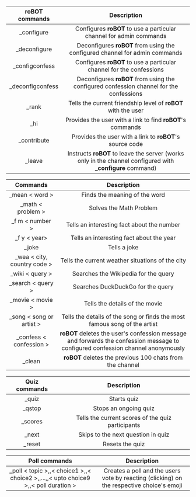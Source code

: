 | **roBOT** commands  | Description |
| :-------------: | :-------------: |
| _configure | Configures **roBOT** to use a particular channel for admin commands |
| _deconfigure | Deconfigures **roBOT** from using the configured channel for admin commands |
| _configconfess | Configures **roBOT** to use a particular channel for the confessions |
| _deconfigconfess | Deconfigures **roBOT** from using the configured confession channel for the confessions |
| _rank | Tells the current friendship level of **roBOT** with the user |
| _hi | Provides the user with a link to find **roBOT**'s commands |
| _contribute  | Provides the user with a link to **roBOT**'s source code |
| _leave | Instructs **roBOT** to leave the server (works only in the channel configured with **_configure** command) |

| Commands  | Description |
| :-------------: | :-------------: |
| _mean  < word >  | Finds the meaning of the word |
| _math < problem >  | Solves the Math Problem |
| _f m < number >  | Tells an interesting fact about the number |
| _f y < year>  | Tells an interesting fact about the year |
| _joke | Tells a joke |
| _wea < city, country code > | Tells the current weather situations of the city |
| _wiki < query >  | Searches the Wikipedia for the query |
| _search < query > | Searches DuckDuckGo for the query |
| _movie < movie > | Tells the details of the movie |
| _song < song or artist > | Tells the details of the song or finds the most famous song of the artist |
| _confess < confession > | **roBOT** deletes the user's confession message and forwards the confession message to configured confession channel anonymously  |
| _clean | **roBOT** deletes the previous 100 chats from the channel |

| Quiz commands  | Description |
| :-------------: | :-------------: |
| _quiz | Starts quiz |
| _qstop | Stops an ongoing quiz |
| _scores | Tells the current scores of the quiz participants |
| _next  | Skips to the next question in quiz |
| _reset | Resets the quiz |

| Poll commands  | Description |
| :-------------: | :-------------: |
| _poll < topic >,,< choice1 >,,< choice2 >,,...,,< upto choice9 >,,< poll duration > | Creates a poll and the users vote by reacting (clicking) on the respective choice's emoji |